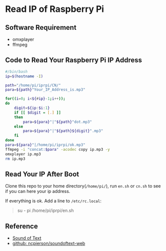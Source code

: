 # Read IP of Raspberry Pi

## Software Requirement

 - omxplayer
 - ffmpeg

## Code to Read Your Raspberry Pi IP Address

```sh
#/bin/bash
ip=$(hostname -I)

path="/home/pi/iprpi/CN/"
para=${path}"Your_IP_Address_is.mp3"

for((i=0; i<${#ip}-1;i++));
do
	digit=${ip:$i:1}
	if [[ $digit = [.] ]]
	then
		para=${para}"|"${path}"dot.mp3"
	else
		para=${para}"|"${path}${digit}".mp3"
	fi
done
para=${para}"|/home/pi/iprpi/ok.mp3"
ffmpeg -i "concat:$para" -acodec copy ip.mp3 -y
omxplayer ip.mp3
rm ip.mp3
```

## Read Your IP After Boot

Clone this repo to your home directory(`/home/pi/`), run `en.sh` or `cn.sh` to see if you can here your ip address.

If everything is ok. Add a line to `/etc/rc.local`:

>su - pi /home/pi/iprpi/en.sh


## Reference

 - [Sound of Text](https://soundoftext.com/)
 - [github: ncpierson/soundoftext-web](https://github.com/ncpierson/soundoftext-web)
